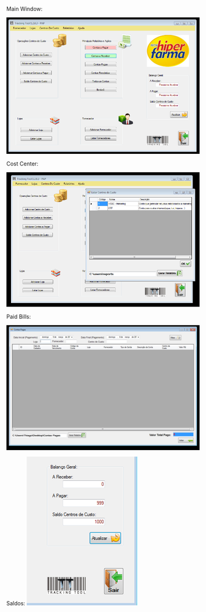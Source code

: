 Main Window:

![Alt text](/Screenshots/Main.PNG)

Cost Center:

![Alt text](/Screenshots/cost_center.PNG)

Paid Bills:

![Alt text](/Screenshots/paid_accounts.PNG)

Saldos:
![Alt text](/Screenshots/saldos.PNG)

